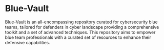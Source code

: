 # Blue-Vault
Blue-Vault is an all-encompassing repository curated for cybersecurity blue teams, tailored for defenders in  cyber landscape providing a comprehensive toolkit and a set of advanced techniques. This repository aims to empower blue team professionals with a curated set of resources to enhance their defensive capabilities.
